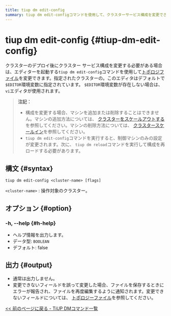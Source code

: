 ```yaml
---
title: tiup dm edit-config
summary: tiup dm edit-configコマンドを使用して、クラスターサービス構成を変更できます。エディターはデフォルトで$EDITOR環境変数に指定されています。マシンの追加または削除はできません。`tiup dm reload`コマンドを実行して構成を再ロードする必要があります。操作対象のクラスターを指定します。ヘルプ情報を出力します。通常は出力しません。変更できないフィールドを誤って変更した場合、エラーが報告されます。
---
```


# tiup dm edit-config {#tiup-dm-edit-config}

クラスターのデプロイ後にクラスター サービス構成を変更する必要がある場合は、エディターを起動する`tiup dm edit-config`コマンドを使用して[トポロジファイル](/tiup/tiup-dm-topology-reference.md)を変更できます。指定されたクラスターの。このエディタはデフォルトで`$EDITOR`環境変数に指定されています。 `$EDITOR`環境変数が存在しない場合は、 `vi`エディタが使用されます。

> **注記：**
>
> -   構成を変更する場合、マシンを追加または削除することはできません。マシンの追加方法については、 [クラスターをスケールアウトする](/tiup/tiup-component-dm-scale-out.md)を参照してください。マシンの削除方法については、 [クラスタースケールイン](/tiup/tiup-component-dm-scale-in.md)を参照してください。
> -   `tiup dm edit-config`コマンドを実行すると、制御マシンのみの設定が変更されます。次に、 `tiup dm reload`コマンドを実行して構成を再ロードする必要があります。

## 構文 {#syntax}

```shell
tiup dm edit-config <cluster-name> [flags]
```

`<cluster-name>` : 操作対象のクラスター。

## オプション {#option}

### -h, --help {#h-help}

-   ヘルプ情報を出力します。
-   データ型: `BOOLEAN`
-   デフォルト: false

## 出力 {#output}

-   通常は出力しません。
-   変更できないフィールドを誤って変更した場合、ファイルを保存するときにエラーが報告され、ファイルを再度編集するように通知されます。変更できないフィールドについては、 [トポロジーファイル](/tiup/tiup-dm-topology-reference.md)を参照してください。

[&lt;&lt; 前のページに戻る - TiUP DMコマンド一覧](/tiup/tiup-component-dm.md#command-list)
